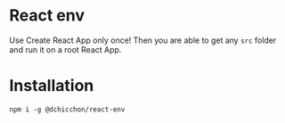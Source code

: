 # React env

Use Create React App only once! Then you are able to get any `src` folder and run it on a root React App.

# Installation

`npm i -g @dchicchon/react-env`

